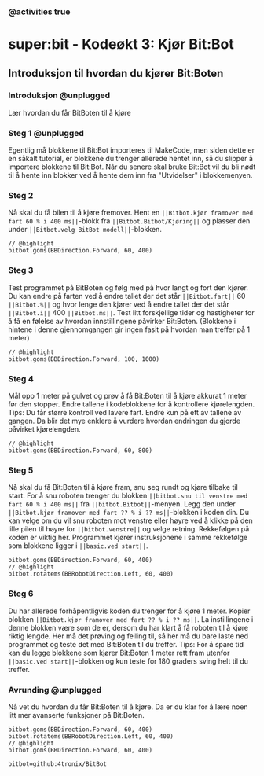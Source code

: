 ### @activities true

# super:bit - Kodeøkt 3: Kjør Bit:Bot
## Introduksjon til hvordan du kjører Bit:Boten
### Introduksjon @unplugged

Lær hvordan du får BitBoten til å kjøre

### Steg 1 @unplugged

Egentlig må blokkene til Bit:Bot importeres til MakeCode, men siden dette er en såkalt tutorial, er blokkene du trenger allerede hentet inn, så du slipper å importere blokkene til Bit:Bot.
Når du senere skal bruke Bit:Bot vil du bli nødt til å hente inn blokker ved å hente dem inn fra "Utvidelser" i blokkemenyen.

### Steg 2

Nå skal du få bilen til å kjøre fremover.
Hent en ``||Bitbot.kjør framover med fart 60 % i 400 ms||``-blokk fra ``||Bitbot.Bitbot/Kjøring||`` og plasser den under ``||Bitbot.velg BitBot modell||``-blokken.

```blocks
// @highlight
bitbot.goms(BBDirection.Forward, 60, 400)
```

### Steg 3

Test programmet på BitBoten og følg med på hvor langt og fort den kjører.
Du kan endre på farten ved å endre tallet der det står ``||Bitbot.fart||`` 60 ``||Bitbot.%||`` og hvor lenge den kjører ved å endre tallet der det står ``||Bitbot.i||`` 400 ``||Bitbot.ms||``.
Test litt forskjellige tider og hastigheter for å få en følelse av hvordan innstillingene påvirker Bit:Boten.
(Blokkene i hintene i denne gjennomgangen gir ingen fasit på hvordan man treffer på 1 meter)

```blocks
// @highlight
bitbot.goms(BBDirection.Forward, 100, 1000)
```

### Steg 4

Mål opp 1 meter på gulvet og prøv å få Bit:Boten til å kjøre akkurat 1 meter før den stopper.
Endre tallene i kodeblokkene for å kontrollere kjørelengden.
Tips: Du får større kontroll ved lavere fart.
Endre kun på ett av tallene av gangen.
Da blir det mye enklere å vurdere hvordan endringen du gjorde påvirket kjørelengden.

```blocks
// @highlight
bitbot.goms(BBDirection.Forward, 60, 800)
```

### Steg 5

Nå skal du få Bit:Boten til å kjøre fram, snu seg rundt og kjøre tilbake til start.
For å snu roboten trenger du blokken ``||bitbot.snu til venstre med fart 60 % i 400 ms||`` fra ``||bitbot.Bitbot||``-menyen.
Legg den under ``||Bitbot.kjør framover med fart ?? % i ?? ms||``-blokken i koden din.
Du kan velge om du vil snu roboten mot venstre eller høyre ved å klikke på den lille pilen til høyre for ``||bitbot.venstre||`` og velge retning.
Rekkefølgen på koden er viktig her. Programmet kjører instruksjonene i samme rekkefølge som blokkene ligger i ``||basic.ved start||``.

```blocks
bitbot.goms(BBDirection.Forward, 60, 400)
// @highlight
bitbot.rotatems(BBRobotDirection.Left, 60, 400)
```

### Steg 6

Du har allerede forhåpentligvis koden du trenger for å kjøre 1 meter.
Kopier blokken ``||Bitbot.kjør framover med fart ?? % i ?? ms||``.
La instillingene i denne blokken være som de er, dersom du har klart å få roboten til å kjøre riktig lengde.
Her må det prøving og feiling til, så her må du bare laste ned programmet og teste det med Bit:Boten til du treffer.
Tips: For å spare tid kan du legge blokkene som kjører Bit:Boten 1 meter rett fram utenfor ``||basic.ved start||``-blokken og kun teste for 180 graders sving helt til du treffer.

### Avrunding @unplugged

Nå vet du hvordan du får Bit:Boten til å kjøre.
Da er du klar for å lære noen litt mer avanserte funksjoner på Bit:Boten.

```blocks
bitbot.goms(BBDirection.Forward, 60, 400)
bitbot.rotatems(BBRobotDirection.Left, 60, 400)
// @highlight
bitbot.goms(BBDirection.Forward, 60, 400)
```


```package
bitbot=github:4tronix/BitBot
```

<script src="https://makecode.com/gh-pages-embed.js"></script><script>makeCodeRender("{{ site.makecode.home_url }}", "{{ site.github.owner_name }}/{{ site.github.repository_name }}");</script>



